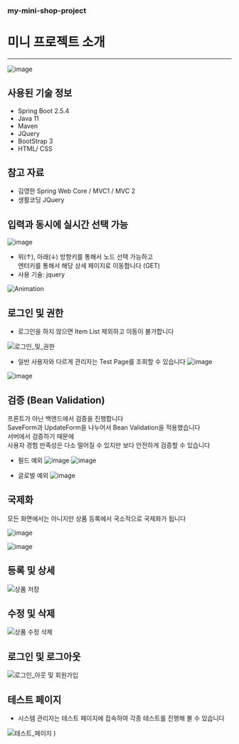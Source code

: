 ### my-mini-shop-project

# 미니 프로젝트 소개
---
![image](https://user-images.githubusercontent.com/66164361/139701120-86218743-406f-43b0-b7a4-c3d5142e1429.png)


## 사용된 기술 정보
- Spring Boot 2.5.4
- Java 11
- Maven
- JQuery
- BootStrap 3
- HTML/ CSS

## 참고 자료
- 김영한 Spring Web Core / MVC1 / MVC 2
- 생활코딩 JQuery

## 입력과 동시에 실시간 선택 가능
![image](https://user-images.githubusercontent.com/66164361/139701531-ca1bb87c-cd48-40b4-a56f-8c6bbffed17c.png)

- 위(↑), 아래(↓) 방향키를 통해서 노드 선택 가능하고  
엔터키를 통해서 해당 상세 페이지로 이동합니다 (GET)
- 사용 기술: jquery

![Animation](https://user-images.githubusercontent.com/66164361/139701927-bfdc8bdf-27cb-45a9-8418-4f1448749d10.gif)


## 로그인 및 권한

- 로그인을 하지 않으면 Item List 제외하고 이동이 불가합니다

![로그인_및_권한](https://user-images.githubusercontent.com/66164361/139840190-d15fa5b0-ec50-4c3c-ae0d-d5c67b726f05.gif)

- 일반 사용자와 다르게 관리자는 Test Page를 조회할 수 있습니다
![image](https://user-images.githubusercontent.com/66164361/139840497-3de1a7dc-635a-437d-bfe8-2928fef0a891.png)

![image](https://user-images.githubusercontent.com/66164361/139840733-8441ae1e-3ce4-4644-8979-41b9520e1363.png)


## 검증 (Bean Validation)

프론트가 아닌 백엔드에서 검증을 진행합니다    
SaveForm과 UpdateForm을 나누어서 Bean Validation을 적용했습니다  
서버에서 검증하기 때문에  
사용자 경험 만족성은 다소 떨어질 수 있지만 보다 안전하게 검증할 수 있습니다

- 필드 예외
![image](https://user-images.githubusercontent.com/66164361/139842768-1910d554-abf0-45e5-9bb5-c36dfc982180.png)
  ![image](https://user-images.githubusercontent.com/66164361/139842834-f51ffe6c-9ff6-43f8-b161-cbe6682ac605.png)


- 글로벌 예외
  ![image](https://user-images.githubusercontent.com/66164361/139843112-0e628c53-36af-4616-8e6f-50282ed1b146.png)

## 국제화 

모든 화면에서는 아니지만 상품 등록에서 국소적으로 국제화가 됩니다

![image](https://user-images.githubusercontent.com/66164361/139843400-b78d92d9-a640-4366-97ae-60706c61eb99.png)

![image](https://user-images.githubusercontent.com/66164361/139843443-ef17e1c8-d569-4119-955f-f73fc860ce96.png)


## 등록 및 상세
![상품 저장](https://user-images.githubusercontent.com/66164361/139845100-267eb555-0e63-4157-acf7-d228e65aa269.gif)

## 수정 및 삭제
![상품 수정 삭제](https://user-images.githubusercontent.com/66164361/139845576-80fc70b8-135f-4d84-8095-a34a04ab4a64.gif)

## 로그인 및 로그아웃
![로그인_아웃 및 회원가입](https://user-images.githubusercontent.com/66164361/139846592-5396fdc8-a691-49f1-ba98-202de919f328.gif)

## 테스트 페이지

- 시스템 관리자는 테스트 페이지에 접속하여 각종 테스트를 진행해 볼 수 있습니다

![테스트_페이지](https://user-images.githubusercontent.com/66164361/139846989-5ad64b0e-6836-4f82-9e3c-14cb1fab6b46.gif)
)



